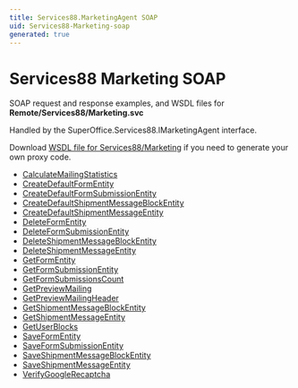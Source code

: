 ```yaml
---
title: Services88.MarketingAgent SOAP
uid: Services88-Marketing-soap
generated: true
---
```


# Services88 Marketing SOAP

SOAP request and response examples, and WSDL files for **Remote/Services88/Marketing.svc**

Handled by the <see cref="T:SuperOffice.Services88.IMarketingAgent">SuperOffice.Services88.IMarketingAgent</see> interface.



Download [WSDL file for Services88/Marketing](../Services88-Marketing.md) if you need to generate your own proxy code.

* [CalculateMailingStatistics](CalculateMailingStatistics.md)
* [CreateDefaultFormEntity](CreateDefaultFormEntity.md)
* [CreateDefaultFormSubmissionEntity](CreateDefaultFormSubmissionEntity.md)
* [CreateDefaultShipmentMessageBlockEntity](CreateDefaultShipmentMessageBlockEntity.md)
* [CreateDefaultShipmentMessageEntity](CreateDefaultShipmentMessageEntity.md)
* [DeleteFormEntity](DeleteFormEntity.md)
* [DeleteFormSubmissionEntity](DeleteFormSubmissionEntity.md)
* [DeleteShipmentMessageBlockEntity](DeleteShipmentMessageBlockEntity.md)
* [DeleteShipmentMessageEntity](DeleteShipmentMessageEntity.md)
* [GetFormEntity](GetFormEntity.md)
* [GetFormSubmissionEntity](GetFormSubmissionEntity.md)
* [GetFormSubmissionsCount](GetFormSubmissionsCount.md)
* [GetPreviewMailing](GetPreviewMailing.md)
* [GetPreviewMailingHeader](GetPreviewMailingHeader.md)
* [GetShipmentMessageBlockEntity](GetShipmentMessageBlockEntity.md)
* [GetShipmentMessageEntity](GetShipmentMessageEntity.md)
* [GetUserBlocks](GetUserBlocks.md)
* [SaveFormEntity](SaveFormEntity.md)
* [SaveFormSubmissionEntity](SaveFormSubmissionEntity.md)
* [SaveShipmentMessageBlockEntity](SaveShipmentMessageBlockEntity.md)
* [SaveShipmentMessageEntity](SaveShipmentMessageEntity.md)
* [VerifyGoogleRecaptcha](VerifyGoogleRecaptcha.md)

